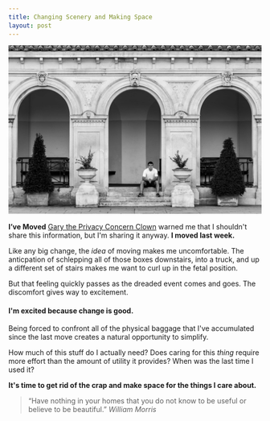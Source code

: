 ```yaml
---
title: Changing Scenery and Making Space
layout: post
---
```


![](/public/37325638670_c4b908aa4f_o.jpg "here's an image of me with no stuff")

**I’ve Moved**
[Gary the Privacy Concern Clown](https://twitter.com/hotdogsladies/status/857837608046436354?lang=en) warned me that I shouldn't share this information, but I'm sharing it anyway. **I moved last week.**  
  
Like any big change, the *idea* of moving makes me uncomfortable. The anticpation of schlepping all of those boxes downstairs, into a truck, and up a different set of stairs makes me want to curl up in the fetal position.  
  
But that feeling quickly passes as the dreaded event comes and goes. The discomfort gives way to excitement.  
#### I'm excited because change is good.
 
Being forced to confront all of the physical baggage that I've accumulated since the last move creates a natural opportunity to simplify.  
  
How much of this stuff do I actually need? Does caring for this *thing* require more effort than the amount of utility it provides? When was the last time I used it?  
  
**It's time to get rid of the crap and make space for the things I care about.**  
  
> “Have nothing in your homes that you do not know to be useful or believe to be beautiful.”
> *William Morris*